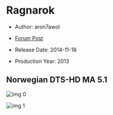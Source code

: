 # Ragnarok

* Author: aron7awol

* [Forum Post](https://www.avsforum.com/threads/bass-eq-for-filtered-movies.2995212/post-57669712)

* Release Date: 2014-11-18
* Production Year: 2013

## Norwegian DTS-HD MA 5.1

![img 0](https://i.imgur.com/Ae0a0mZ.jpg)

![img 1](https://i.imgur.com/TIWqLoF.jpg)

